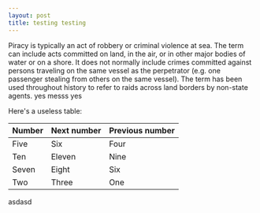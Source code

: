 ```yaml
---
layout: post
title: testing testing
---
```


Piracy is typically an act of robbery or criminal violence at sea. The term can include acts committed on land, in the air, or in other major bodies of water or on a shore. It does not normally include crimes committed against persons traveling on the same vessel as the perpetrator (e.g. one passenger stealing from others on the same vessel). The term has been used throughout history to refer to raids across land borders by non-state agents. yes messs
yes

Here's a useless table:

| Number | Next number | Previous number |
| :------ |:--- | :--- |
| Five | Six | Four |
| Ten | Eleven | Nine |
| Seven | Eight | Six |
| Two | Three | One |

asdasd